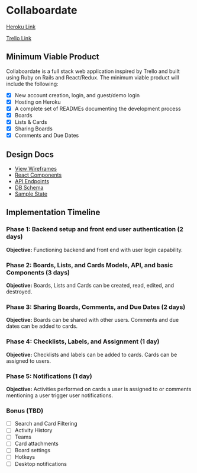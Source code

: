 # Collaboardate

[Heroku Link](https://collaboardate.com)

[Trello Link](https://trello.com/b/m0YDD5ZF/collaboardate)

## Minimum Viable Product

Collaboardate is a full stack web application inspired by Trello and built using Ruby on Rails and React/Redux.  The minimum viable product will include the following:

- [x] New account creation, login, and guest/demo login
- [x] Hosting on Heroku
- [x] A complete set of READMEs documenting the development process
- [x] Boards
- [x] Lists & Cards
- [x] Sharing Boards
- [x] Comments and Due Dates

## Design Docs
* [View Wireframes](wireframes)
* [React Components](component-hierarchy.md)
* [API Endpoints](api-endpoints.md)
* [DB Schema](schema.md)
* [Sample State](sample-state.md)

## Implementation Timeline

### Phase 1: Backend setup and front end user authentication (2 days)

**Objective:** Functioning backend and front end with user login capability.

### Phase 2: Boards, Lists, and Cards Models, API, and basic Components (3 days)

**Objective:** Boards, Lists and Cards can be created, read, edited, and destroyed.

### Phase 3: Sharing Boards, Comments, and Due Dates (2 days)

**Objective:** Boards can be shared with other users.  Comments and due dates can be added to cards.

### Phase 4: Checklists, Labels, and Assignment (1 day)

**Objective:** Checklists and labels can be added to cards.  Cards can be assigned to users.

### Phase 5: Notifications (1 day)

**Objective:** Activities performed on cards a user is assigned to or comments mentioning a user trigger user notifications.

### Bonus (TBD)
- [ ] Search and Card Filtering
- [ ] Activity History
- [ ] Teams
- [ ] Card attachments
- [ ] Board settings
- [ ] Hotkeys
- [ ] Desktop notifications
